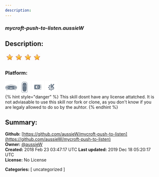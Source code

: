 ```yaml
---
description: 
---
```


### _mycroft-push-to-listen.aussieW_  
## Description:  
  
  
![](../.gitbook/assets/star.png)![](../.gitbook/assets/star.png)![](../.gitbook/assets/star.png)![](../.gitbook/assets/star.png)  
  
### Platform:  
 ![Mark I](../.gitbook/assets/mark-1-icon.png)  ![Mark II](../.gitbook/assets/mark-2-icon.png)  ![Picroft](../.gitbook/assets/picroft-icon.png)  ![plasmoid](../.gitbook/assets/kde.png)   
{% hint style="danger" %}
This skill dosnt have any license attatched. It is not adviasable to use this skill nor fork or clone, as you don't know if you are legaly allowed to do so by the auhtor.
{% endhint %}
  
## Summary:  
**Github:** [https://github.com/aussieW/mycroft-push-to-listen](https://github.com/aussieW/mycroft-push-to-listen)  
**Owner:** [@aussieW](https://github.com/aussieW)  
**Created:** 2018 Feb 23 03:47:17 UTC  **Last updated:** 2019 Dec 18 05:20:17 UTC  
**License:** No License  
  
**Categories:** [ uncategorized ]   
